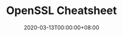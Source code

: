 ---
title: OpenSSL Cheatsheet
date: "2020-03-13T00:00:00+08:00"
cover: "cover.png"
tags: 
  - openssl
  - certificate
  - cheatsheet
keywords: 
  - openssl
  - certificate
  - cheatsheet
description: ""
showFullContent: false
readingTime: false
---